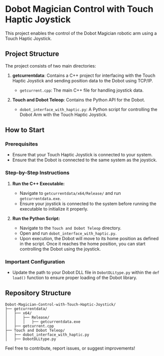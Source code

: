 # Dobot Magician Control with Touch Haptic Joystick

This project enables the control of the Dobot Magician robotic arm using a Touch Haptic Joystick.

## Project Structure

The project consists of two main directories:

1. **getcurrentdata**: Contains a C++ project for interfacing with the Touch Haptic Joystick and sending position data to the Dobot using TCP/IP. 
   - `getcurrent.cpp`: The main C++ file for handling joystick data.

2. **Touch and Dobot Teleop**: Contains the Python API for the Dobot.
   - `dobot_interface_with_haptic.py`: A Python script for controlling the Dobot Arm with the Touch Haptic Joystick.

## How to Start

### Prerequisites

- Ensure that your Touch Haptic Joystick is connected to your system.
- Ensure that the Dobot is connected to the same system as the joystick.

### Step-by-Step Instructions

1. **Run the C++ Executable:**
   - Navigate to `getcurrentdata/x64/Release/` and run `getcurrentdata.exe`. 
   - Ensure your joystick is connected to the system before running the executable to initialize it properly.

2. **Run the Python Script:**
   - Navigate to the `Touch and Dobot Teleop` directory.
   - Open and run `dobot_interface_with_haptic.py`.
   - Upon execution, the Dobot will move to its home position as defined in the script. Once it reaches the home position, you can start controlling the Dobot using the joystick.

### Important Configuration

- Update the path to your Dobot DLL file in `DobotDLLtype.py` within the `def load()` function to ensure proper loading of the Dobot library.

## Repository Structure

```
Dobot-Magician-Control-with-Touch-Haptic-Joystick/
├── getcurrentdata/
│   ├── x64/
│   │   ├── Release/
│   │   │   ├── getcurrentdata.exe
│   ├── getcurrent.cpp
├── Touch and Dobot Teleop/
│   ├── dobot_interface_with_haptic.py
│   ├── DobotDLLtype.py
```

Feel free to contribute, report issues, or suggest improvements!
